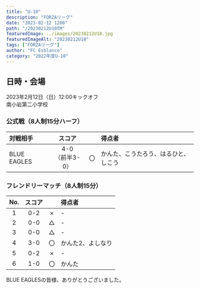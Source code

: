 ```yaml
---
title: "U-10"
description: "FORZAリーグ"
date: "2023-02-12 1200"
path: "/20230212U10TM"
featuredImage: ../images/20230212U10.jpg
featuredImageAlt: "20230212U10"
tags: ["FORZAリーグ"]
author: "FC Esblanco"
category: "2022年度U-10"
---
```


## 日時・会場

2023年2月12日（日）12:00キックオフ<br>
南小岩第二小学校

### 公式戦（8人制15分ハーフ）　

| 対戦相手| スコア |   | 得点者  |
|:----|:------:|:-:|:--------|
| BLUE EAGLES | 4-0<br>（前半3-0） | 〇 |かんた、こうたろう、はるひと、しこう|


### フレンドリーマッチ（8人制15分）

| No.| スコア |   | 得点者  |
|:--:|:------:|:-:|:--------|
| 1  | 0-2 | × |-|
| 2  | 0-0 | △ |-|
| 3  | 0-0 | △ |-|
| 4  | 3-0 | 〇 |かんた2、よしなり|
| 5  | 0-2 | × |-|
| 6  | 1-0 | 〇 |かんた|


BLUE EAGLESの皆様、ありがとうございました。